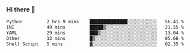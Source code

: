 ### Hi there 👋

<!--START_SECTION:waka-->

```txt
Python         2 hrs 9 mins    ██████████████░░░░░░░░░░░   56.41 %
INI            49 mins         █████▒░░░░░░░░░░░░░░░░░░░   21.55 %
YAML           29 mins         ███▒░░░░░░░░░░░░░░░░░░░░░   13.04 %
Other          13 mins         █▒░░░░░░░░░░░░░░░░░░░░░░░   05.66 %
Shell Script   5 mins          ▓░░░░░░░░░░░░░░░░░░░░░░░░   02.35 %
```

<!--END_SECTION:waka-->

<!--
**Jonas-VanHaeken/Jonas-VanHaeken** is a ✨ _special_ ✨ repository because its `README.md` (this file) appears on your GitHub profile.

Here are some ideas to get you started:

- 🔭 I’m currently working on ...
- 🌱 I’m currently learning ...
- 👯 I’m looking to collaborate on ...
- 🤔 I’m looking for help with ...
- 💬 Ask me about ...
- 📫 How to reach me: ...
- 😄 Pronouns: ...
- ⚡ Fun fact: ...
-->

